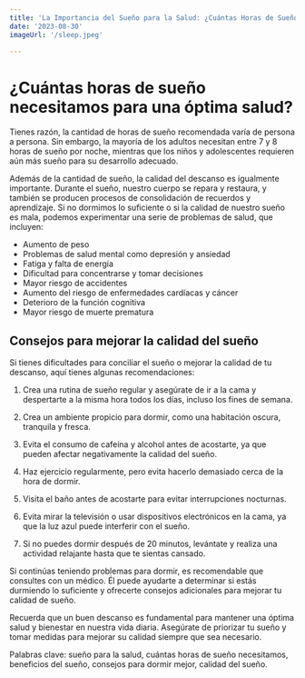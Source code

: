 ```yaml
---
title: 'La Importancia del Sueño para la Salud: ¿Cuántas Horas de Sueño Necesitamos? Beneficios y Consejos para Dormir Mejor'
date: '2023-08-30'
imageUrl: '/sleep.jpeg'

---
```


# ¿Cuántas horas de sueño necesitamos para una óptima salud?

Tienes razón, la cantidad de horas de sueño recomendada varía de persona a persona. Sin embargo, la mayoría de los adultos necesitan entre 7 y 8 horas de sueño por noche, mientras que los niños y adolescentes requieren aún más sueño para su desarrollo adecuado.

Además de la cantidad de sueño, la calidad del descanso es igualmente importante. Durante el sueño, nuestro cuerpo se repara y restaura, y también se producen procesos de consolidación de recuerdos y aprendizaje. Si no dormimos lo suficiente o si la calidad de nuestro sueño es mala, podemos experimentar una serie de problemas de salud, que incluyen:

- Aumento de peso
- Problemas de salud mental como depresión y ansiedad
- Fatiga y falta de energía
- Dificultad para concentrarse y tomar decisiones
- Mayor riesgo de accidentes
- Aumento del riesgo de enfermedades cardíacas y cáncer
- Deterioro de la función cognitiva
- Mayor riesgo de muerte prematura

## Consejos para mejorar la calidad del sueño

Si tienes dificultades para conciliar el sueño o mejorar la calidad de tu descanso, aquí tienes algunas recomendaciones:

1. Crea una rutina de sueño regular y asegúrate de ir a la cama y despertarte a la misma hora todos los días, incluso los fines de semana.

2. Crea un ambiente propicio para dormir, como una habitación oscura, tranquila y fresca.

3. Evita el consumo de cafeína y alcohol antes de acostarte, ya que pueden afectar negativamente la calidad del sueño.

4. Haz ejercicio regularmente, pero evita hacerlo demasiado cerca de la hora de dormir.

5. Visita el baño antes de acostarte para evitar interrupciones nocturnas.

6. Evita mirar la televisión o usar dispositivos electrónicos en la cama, ya que la luz azul puede interferir con el sueño.

7. Si no puedes dormir después de 20 minutos, levántate y realiza una actividad relajante hasta que te sientas cansado.

Si continúas teniendo problemas para dormir, es recomendable que consultes con un médico. Él puede ayudarte a determinar si estás durmiendo lo suficiente y ofrecerte consejos adicionales para mejorar tu calidad de sueño.

Recuerda que un buen descanso es fundamental para mantener una óptima salud y bienestar en nuestra vida diaria. Asegúrate de priorizar tu sueño y tomar medidas para mejorar su calidad siempre que sea necesario.

Palabras clave: sueño para la salud, cuántas horas de sueño necesitamos, beneficios del sueño, consejos para dormir mejor, calidad del sueño.
